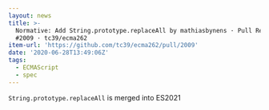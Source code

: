 ```yaml
---
layout: news
title: >-
  Normative: Add String.prototype.replaceAll by mathiasbynens · Pull Request
  #2009 · tc39/ecma262
item-url: 'https://github.com/tc39/ecma262/pull/2009'
date: '2020-06-28T13:49:06Z'
tags:
  - ECMAScript
  - spec
---
```

`String.prototype.replaceAll` is merged into ES2021
